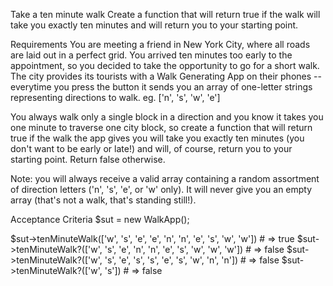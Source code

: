 Take a ten minute walk
Create a function that will return true if the walk will take you exactly ten minutes and will return you to your starting point.

Requirements
You are meeting a friend in New York City, where all roads are laid out in a perfect grid. You arrived ten minutes too early to the appointment, so you decided to take the opportunity to go for a short walk.
The city provides its tourists with a Walk Generating App on their phones -- everytime you press the button it sends you an array of one-letter strings representing directions to walk. eg. ['n', 's', 'w', 'e']

You always walk only a single block in a direction and you know it takes you one minute to traverse one city block, so create a function that will return true if the walk the app gives you will take you exactly ten minutes (you don't want to be early or late!) and will, of course, return you to your starting point. Return false otherwise.

Note: you will always receive a valid array containing a random assortment of direction letters ('n', 's', 'e', or 'w' only). It will never give you an empty array (that's not a walk, that's standing still!).

Acceptance Criteria
$sut = new WalkApp();

$sut->tenMinuteWalk(['w', 's', 'e', 'e', 'n', 'n', 'e', 's', 'w', 'w']) # => true
$sut->tenMinuteWalk?(['w', 's', 'e', 'n', 'n', 'e', 's', 'w', 'w', 'w']) # => false
$sut->tenMinuteWalk?(['w', 's', 'e', 's', 's', 'e', 's', 'w', 'n', 'n']) # => false
$sut->tenMinuteWalk?(['w', 's']) # => false